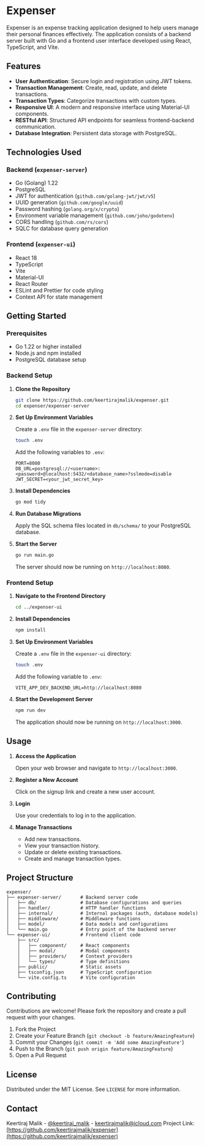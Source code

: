 # Expenser

Expenser is an expense tracking application designed to help users manage their personal finances effectively. The application consists of a backend server built with Go and a frontend user interface developed using React, TypeScript, and Vite.

## Features

- **User Authentication**: Secure login and registration using JWT tokens.
- **Transaction Management**: Create, read, update, and delete transactions.
- **Transaction Types**: Categorize transactions with custom types.
- **Responsive UI**: A modern and responsive interface using Material-UI components.
- **RESTful API**: Structured API endpoints for seamless frontend-backend communication.
- **Database Integration**: Persistent data storage with PostgreSQL.

## Technologies Used

### Backend (`expenser-server`)

- Go (Golang) 1.22
- PostgreSQL
- JWT for authentication (`github.com/golang-jwt/jwt/v5`)
- UUID generation (`github.com/google/uuid`)
- Password hashing (`golang.org/x/crypto`)
- Environment variable management (`github.com/joho/godotenv`)
- CORS handling (`github.com/rs/cors`)
- SQLC for database query generation

### Frontend (`expenser-ui`)

- React 18
- TypeScript
- Vite
- Material-UI
- React Router
- ESLint and Prettier for code styling
- Context API for state management

## Getting Started

### Prerequisites

- Go 1.22 or higher installed
- Node.js and npm installed
- PostgreSQL database setup

### Backend Setup

1. **Clone the Repository**

   ```bash
   git clone https://github.com/keertirajmalik/expenser.git
   cd expenser/expenser-server
   ```

2. **Set Up Environment Variables**

   Create a `.env` file in the `expenser-server` directory:

   ```bash
   touch .env
   ```

   Add the following variables to `.env`:

   ```
   PORT=8080
   DB_URL=postgresql://<username>:<password>@localhost:5432/<database_name>?sslmode=disable
   JWT_SECRET=<your_jwt_secret_key>
   ```

3. **Install Dependencies**

   ```bash
   go mod tidy
   ```

4. **Run Database Migrations**

   Apply the SQL schema files located in `db/schema/` to your PostgreSQL database.

5. **Start the Server**

   ```bash
   go run main.go
   ```

   The server should now be running on `http://localhost:8080`.

### Frontend Setup

1. **Navigate to the Frontend Directory**

   ```bash
   cd ../expenser-ui
   ```

2. **Install Dependencies**

   ```bash
   npm install
   ```

3. **Set Up Environment Variables**

   Create a `.env` file in the `expenser-ui` directory:

   ```bash
   touch .env
   ```

   Add the following variable to `.env`:

   ```
   VITE_APP_DEV_BACKEND_URL=http://localhost:8080
   ```

4. **Start the Development Server**

   ```bash
   npm run dev
   ```

   The application should now be running on `http://localhost:3000`.

## Usage

1. **Access the Application**

   Open your web browser and navigate to `http://localhost:3000`.

2. **Register a New Account**

   Click on the signup link and create a new user account.

3. **Login**

   Use your credentials to log in to the application.

4. **Manage Transactions**

   - Add new transactions.
   - View your transaction history.
   - Update or delete existing transactions.
   - Create and manage transaction types.

## Project Structure

```
expenser/
├── expenser-server/       # Backend server code
│   ├── db/                # Database configurations and queries
│   ├── handler/           # HTTP handler functions
│   ├── internal/          # Internal packages (auth, database models)
│   ├── middleware/        # Middleware functions
│   ├── model/             # Data models and configurations
│   └── main.go            # Entry point of the backend server
└── expenser-ui/           # Frontend client code
    ├── src/
    │   ├── component/     # React components
    │   ├── modal/         # Modal components
    │   ├── providers/     # Context providers
    │   └── types/         # Type definitions
    ├── public/            # Static assets
    ├── tsconfig.json      # TypeScript configuration
    └── vite.config.ts     # Vite configuration
```

## Contributing

Contributions are welcome! Please fork the repository and create a pull request with your changes.

1. Fork the Project
2. Create your Feature Branch (`git checkout -b feature/AmazingFeature`)
3. Commit your Changes (`git commit -m 'Add some AmazingFeature'`)
4. Push to the Branch (`git push origin feature/AmazingFeature`)
5. Open a Pull Request

## License

Distributed under the MIT License. See `LICENSE` for more information.

## Contact

Keertiraj Malik - [@keertiraj_malik](https://x.com/keertiraj_malik) - keertirajmalik@icloud.com
Project Link: [https://github.com/keertirajmalik/expenser](https://github.com/keertirajmalik/expenser)
